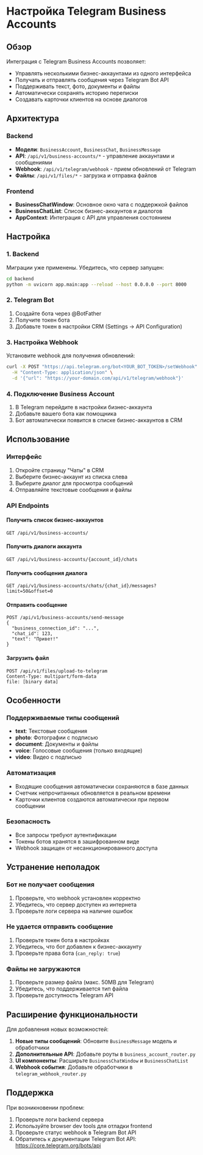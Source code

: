 # Настройка Telegram Business Accounts

## Обзор

Интеграция с Telegram Business Accounts позволяет:
- Управлять несколькими бизнес-аккаунтами из одного интерфейса
- Получать и отправлять сообщения через Telegram Bot API
- Поддерживать текст, фото, документы и файлы
- Автоматически сохранять историю переписки
- Создавать карточки клиентов на основе диалогов

## Архитектура

### Backend
- **Модели**: `BusinessAccount`, `BusinessChat`, `BusinessMessage`
- **API**: `/api/v1/business-accounts/*` - управление аккаунтами и сообщениями
- **Webhook**: `/api/v1/telegram/webhook` - прием обновлений от Telegram
- **Файлы**: `/api/v1/files/*` - загрузка и отправка файлов

### Frontend
- **BusinessChatWindow**: Основное окно чата с поддержкой файлов
- **BusinessChatList**: Список бизнес-аккаунтов и диалогов
- **AppContext**: Интеграция с API для управления состоянием

## Настройка

### 1. Backend
Миграции уже применены. Убедитесь, что сервер запущен:
```bash
cd backend
python -m uvicorn app.main:app --reload --host 0.0.0.0 --port 8000
```

### 2. Telegram Bot
1. Создайте бота через @BotFather
2. Получите токен бота
3. Добавьте токен в настройки CRM (Settings → API Configuration)

### 3. Настройка Webhook
Установите webhook для получения обновлений:
```bash
curl -X POST "https://api.telegram.org/bot<YOUR_BOT_TOKEN>/setWebhook" \
  -H "Content-Type: application/json" \
  -d '{"url": "https://your-domain.com/api/v1/telegram/webhook"}'
```

### 4. Подключение Business Account
1. В Telegram перейдите в настройки бизнес-аккаунта
2. Добавьте вашего бота как помощника
3. Бот автоматически появится в списке бизнес-аккаунтов в CRM

## Использование

### Интерфейс
1. Откройте страницу "Чаты" в CRM
2. Выберите бизнес-аккаунт из списка слева
3. Выберите диалог для просмотра сообщений
4. Отправляйте текстовые сообщения и файлы

### API Endpoints

#### Получить список бизнес-аккаунтов
```
GET /api/v1/business-accounts/
```

#### Получить диалоги аккаунта
```
GET /api/v1/business-accounts/{account_id}/chats
```

#### Получить сообщения диалога
```
GET /api/v1/business-accounts/chats/{chat_id}/messages?limit=50&offset=0
```

#### Отправить сообщение
```
POST /api/v1/business-accounts/send-message
{
  "business_connection_id": "...",
  "chat_id": 123,
  "text": "Привет!"
}
```

#### Загрузить файл
```
POST /api/v1/files/upload-to-telegram
Content-Type: multipart/form-data
file: [binary data]
```

## Особенности

### Поддерживаемые типы сообщений
- **text**: Текстовые сообщения
- **photo**: Фотографии с подписью
- **document**: Документы и файлы
- **voice**: Голосовые сообщения (только входящие)
- **video**: Видео с подписью

### Автоматизация
- Входящие сообщения автоматически сохраняются в базе данных
- Счетчик непрочитанных обновляется в реальном времени
- Карточки клиентов создаются автоматически при первом сообщении

### Безопасность
- Все запросы требуют аутентификации
- Токены ботов хранятся в зашифрованном виде
- Webhook защищен от несанкционированного доступа

## Устранение неполадок

### Бот не получает сообщения
1. Проверьте, что webhook установлен корректно
2. Убедитесь, что сервер доступен из интернета
3. Проверьте логи сервера на наличие ошибок

### Не удается отправить сообщение
1. Проверьте токен бота в настройках
2. Убедитесь, что бот добавлен к бизнес-аккаунту
3. Проверьте права бота (`can_reply: true`)

### Файлы не загружаются
1. Проверьте размер файла (макс. 50MB для Telegram)
2. Убедитесь, что поддерживается тип файла
3. Проверьте доступность Telegram API

## Расширение функциональности

Для добавления новых возможностей:

1. **Новые типы сообщений**: Обновите `BusinessMessage` модель и обработчики
2. **Дополнительные API**: Добавьте роуты в `business_account_router.py`
3. **UI компоненты**: Расширьте `BusinessChatWindow` и `BusinessChatList`
4. **Webhook события**: Добавьте обработчики в `telegram_webhook_router.py`

## Поддержка

При возникновении проблем:
1. Проверьте логи backend сервера
2. Используйте browser dev tools для отладки frontend
3. Проверьте статус webhook в Telegram Bot API
4. Обратитесь к документации Telegram Bot API: https://core.telegram.org/bots/api


